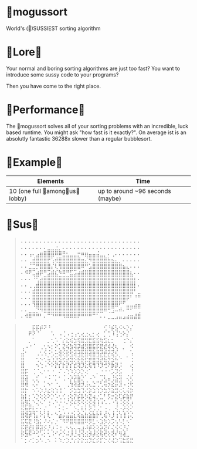 # 📮mogussort
World's (📮)SUSSIEST sorting algorithm

# 📮Lore📮
Your normal and boring sorting algorithms are just too fast?
You want to introduce some sussy code to your programs?

Then you have come to the right place.
# 📮Performance📮
The 📮mogussort solves all of your sorting problems with an incredible, luck based runtime. You might ask "how fast is it exactly?". On average ist is an absolutly fantastic 36288x slower than a regular bubblesort.

# 📮Example📮
| Elements | Time |
|--|--|
| 10 (one full 📮among📮us📮 lobby) | up to around ~96 seconds (maybe) |

# 📮Sus📮

>⠄⠄⠄⠄⠄⠄⠄⠄⠄⠄⠄⠄⠄⠄⠄⠄⠄⠄⠄⠄⠄⠄⠄⠄⠄⠄⠄⠄⠄⠄⠄⠄
⠄⠄⠄⠄⠄⠄⠄⣀⣀⣐⡀⠄⠄⠄⠄⠄⠄⠄⠄⠄⠄⠄⠄⠄⠄⠄⠄⠄⠄⠄⠄⠄
⠄⠄⢠⠄⣠⣶⣿⣿⣿⠿⠿⣛⣂⣀⣀⡒⠶⣶⣤⣤⣬⣀⡀⠄⢀⠄⠄⠄⠄⠄⠄⠄
⠄⠄⢀⣾⣿⣿⣿⡟⢡⢾⣿⣿⣿⣿⣿⣿⣶⣌⠻⣿⣿⣿⣿⣷⣦⣄⡀⠄⠄⠄⠄⠄
⠄⠄⣈⣉⡛⣿⣿⣿⡌⢇⢻⣿⣿⣿⣿⣿⠿⠛⣡⣿⣿⣿⣿⣿⣿⣿⣿⣦⣄⠄⠄⠄
⠄⠺⠟⣉⣴⡿⠛⣩⣾⣎⠳⠿⠛⣋⣩⣴⣾⣿⣿⣿⣿⣿⣿⣿⣿⣿⣿⣿⣿⣆⠄⠄
⠄⠄⠄⠘⢋⣴⣿⣿⣿⣿⣿⣿⣿⣿⣿⣿⣿⣿⣿⣿⣿⣿⣿⣿⣿⣿⣿⣿⣿⣿⡆⠄
⠄⠄⢀⢀⣾⣿⣿⣿⣿⣿⣿⣿⣿⣿⣿⣿⣿⣿⣿⣿⣿⣿⣿⣿⣿⣿⣿⣿⣿⣿⡇⠄
⠄⠄⠄⣾⣿⣿⣿⣿⣿⣿⣿⣿⣿⣿⣿⣿⣿⣿⣿⣿⣿⣿⣿⣿⣿⣿⣿⣿⣿⣿⠃⣀
⠄⠄⠄⣿⣿⣿⣿⣿⣿⣿⣿⣿⣿⣿⣿⣿⣿⣿⣿⣿⣿⣿⣿⣿⣿⣿⣿⣿⡿⠃⠘⠛
⠄⠄⠄⢻⣿⣿⣿⣿⣿⣿⣿⣿⣿⣿⣿⣿⣿⣿⣿⣿⣿⣿⣿⣿⣿⣿⠟⠋⣀⣀⣠⣤
⠄⠄⣀⣀⡙⠻⣿⣿⣿⣿⣿⣿⣿⣿⣿⣿⣿⣿⣿⣿⣿⣿⠿⢛⣩⠤⠾⠄⠛⠋⠉⢉
⠄⠺⠿⠛⠛⠃⠄⠉⠙⠛⠛⠻⠿⠿⠿⠟⠛⠛⠛⠉⠁⠄⠄⣀⣀⣠⣤⣠⣴⣶⣼⣿


> ⠀⠀⠀⡯⡯⡾⠝⠘⠀⠀⠀⠀⠀⠀⠀⠀⠀⠀⠀⠀⠀⠀⢊⠘⡮⣣⠪⠢⡑⡌ 
> ⠀⠀⠟⠝⠈⠀⠀⠀⠡⠀⠠⢈⠠⢐⢠⢂⢔⣐⢄⡂⢔⠀⡁⢉⠸⢨⢑⠕⡌
> ⠀⠀⡀⠁⠀⠀⠀⡀⢂⠡⠈⡔⣕⢮⣳⢯⣿⣻⣟⣯⣯⢷⣫⣆⡂⠀⠀⢐⠑⡌ 
> ⢀⠠⠐⠈⠀⢀⢂⠢⡂⠕⡁⣝⢮⣳⢽⡽⣾⣻⣿⣯⡯⣟⣞⢾⢜⢆⠀⡀⠀⠪
> ⣬⠂⠀⠀⢀⢂⢪⠨⢂⠥⣺⡪⣗⢗⣽⢽⡯⣿⣽⣷⢿⡽⡾⡽⣝⢎⠀⠀⠀⢡ 
> ⣿⠀⠀⠀⢂⠢⢂⢥⢱⡹⣪⢞⡵⣻⡪⡯⡯⣟⡾⣿⣻⡽⣯⡻⣪⠧⠑⠀⠁⢐
> ⣿⠀⠀⠀⠢⢑⠠⠑⠕⡝⡎⡗⡝⡎⣞⢽⡹⣕⢯⢻⠹⡹⢚⠝⡷⡽⡨⠀⠀⢔ 
> ⣿⡯⠀⢈⠈⢄⠂⠂⠐⠀⠌⠠⢑⠱⡱⡱⡑⢔⠁⠀⡀⠐⠐⠐⡡⡹⣪⠀⠀⢘
> ⣿⣽⠀⡀⡊⠀⠐⠨⠈⡁⠂⢈⠠⡱⡽⣷⡑⠁⠠⠑⠀⢉⢇⣤⢘⣪⢽⠀⢌⢎
> ⣿⢾⠀⢌⠌⠀⡁⠢⠂⠐⡀⠀⢀⢳⢽⣽⡺⣨⢄⣑⢉⢃⢭⡲⣕⡭⣹⠠⢐⢗
> ⣿⡗⠀⠢⠡⡱⡸⣔⢵⢱⢸⠈⠀⡪⣳⣳⢹⢜⡵⣱⢱⡱⣳⡹⣵⣻⢔⢅⢬⡷
> ⣷⡇⡂⠡⡑⢕⢕⠕⡑⠡⢂⢊⢐⢕⡝⡮⡧⡳⣝⢴⡐⣁⠃⡫⡒⣕⢏⡮⣷⡟
> ⣷⣻⣅⠑⢌⠢⠁⢐⠠⠑⡐⠐⠌⡪⠮⡫⠪⡪⡪⣺⢸⠰⠡⠠⠐⢱⠨⡪⡪⡰ 
> ⣯⢷⣟⣇⡂⡂⡌⡀⠀⠁⡂⠅⠂⠀⡑⡄⢇⠇⢝⡨⡠⡁⢐⠠⢀⢪⡐⡜⡪⡊
> ⣿⢽⡾⢹⡄⠕⡅⢇⠂⠑⣴⡬⣬⣬⣆⢮⣦⣷⣵⣷⡗⢃⢮⠱⡸⢰⢱⢸⢨⢌ 
> ⣯⢯⣟⠸⣳⡅⠜⠔⡌⡐⠈⠻⠟⣿⢿⣿⣿⠿⡻⣃⠢⣱⡳⡱⡩⢢⠣⡃⠢⠁
> ⡯⣟⣞⡇⡿⣽⡪⡘⡰⠨⢐⢀⠢⢢⢄⢤⣰⠼⡾⢕⢕⡵⣝⠎⢌⢪⠪⡘⡌
> ⡯⣳⠯⠚⢊⠡⡂⢂⠨⠊⠔⡑⠬⡸⣘⢬⢪⣪⡺⡼⣕⢯⢞⢕⢝⠎⢻⢼⣀
> ⠁⡂⠔⡁⡢⠣⢀⠢⠀⠅⠱⡐⡱⡘⡔⡕⡕⣲⡹⣎⡮⡏⡑⢜⢼⡱⢩⣗⣯⣟ 
